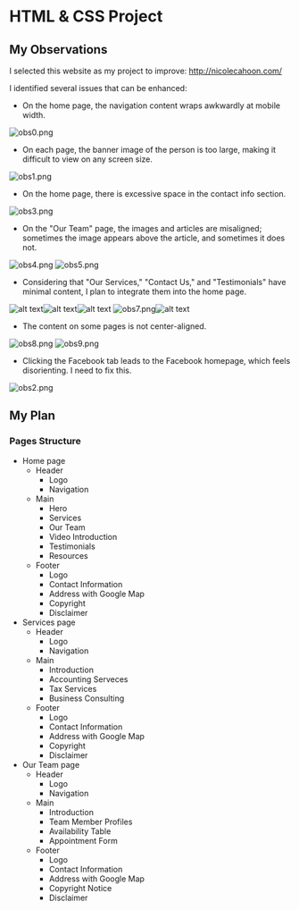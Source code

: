 # HTML & CSS Project

## My Observations

I selected this website as my project to improve: http://nicolecahoon.com/

I identified several issues that can be enhanced:

- On the home page, the navigation content wraps awkwardly at mobile width.

![obs0.png](./images/obs-0.png)

- On each page, the banner image of the person is too large, making it difficult to view on any screen size.

![obs1.png](./images/obs-1.png)

- On the home page, there is excessive space in the contact info section.

![obs3.png](./images/obs-3.png)

- On the "Our Team" page, the images and articles are misaligned; sometimes the image appears above the article, and sometimes it does not.

![obs4.png](./images/obs-4.png) ![obs5.png](./images/obs-5.png)

- Considering that "Our Services," "Contact Us," and "Testimonials" have minimal content, I plan to integrate them into the home page.

![alt text](./images/obs-6-1.png)![alt text](./images/obs-6-2.png)![alt text](./images/obs-6-3.png)
![obs7.png](./images/obs-7.png)![alt text](./images/obs-6-4.png)

- The content on some pages is not center-aligned.

![obs8.png](./images/obs-8.png)
![obs9.png](./images/obs-9.png)

- Clicking the Facebook tab leads to the Facebook homepage, which feels disorienting. I need to fix this.

![obs2.png](./images/obs-2.png)

## My Plan

### Pages Structure

- Home page
  - Header
    - Logo
    - Navigation
  - Main
    - Hero
    - Services
    - Our Team
    - Video Introduction
    - Testimonials
    - Resources
  - Footer
    - Logo
    - Contact Information
    - Address with Google Map
    - Copyright
    - Disclaimer
- Services page
  - Header
    - Logo
    - Navigation
  - Main
    - Introduction
    - Accounting Serveces
    - Tax Services
    - Business Consulting
  - Footer
    - Logo
    - Contact Information
    - Address with Google Map
    - Copyright
    - Disclaimer
- Our Team page
  - Header
    - Logo
    - Navigation
  - Main
    - Introduction
    - Team Member Profiles
    - Availability Table
    - Appointment Form
  - Footer
    - Logo
    - Contact Information
    - Address with Google Map
    - Copyright Notice
    - Disclaimer
